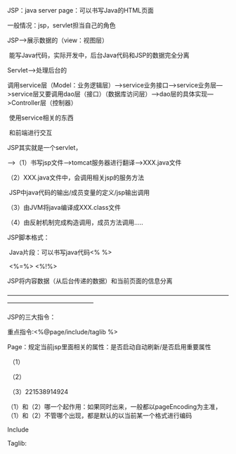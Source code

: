 JSP：java server page：可以书写Java的HTML页面

一般情况：jsp，servlet担当自己的角色

JSP—>展示数据的（view：视图层）

​		能写Java代码，实际开发中，后台Java代码和JSP的数据完全分离

Servlet—>处理后台的

​		调用service层（Model：业务逻辑层）—>service业务接口—>service业务层—>service层又要调用dao层（接口）（数据库访问层）—>dao层的具体实现—>Controller层（控制器）

​		使用service相关的东西

​		和前端进行交互



JSP其实就是一个servlet，

—>（1）书写jsp文件—>tomcat服务器进行翻译—>XXX.java文件

（2）XXX.java文件中，会调用相关jsp的服务方法

​	JSP中java代码的输出/成员变量的定义/jsp输出调用

（3）由JVM将java编译成XXX.class文件

（4）由反射机制完成构造调用，成员方法调用.....



JSP脚本格式：

​	Java片段：可以书写java代码<%   %>

​		<%=%>		<%!%>



JSP将内容数据（从后台传递的数据）和当前页面的信息分离

——————————————————————————————————————————————————

JSP的三大指令：

重点指令:<%@page/include/taglib %>

Page：规定当前jsp里面相关的属性：是否启动自动刷新/是否启用重要属性

​	（1）

​	（2）

​	（3）221538914924  

​	（1）和（2）哪一个起作用：如果同时出来，一般都以pageEncoding为主准，（1）和（2）不管哪个出现，都是默认的以当前某一个格式进行编码

Include

Taglib: